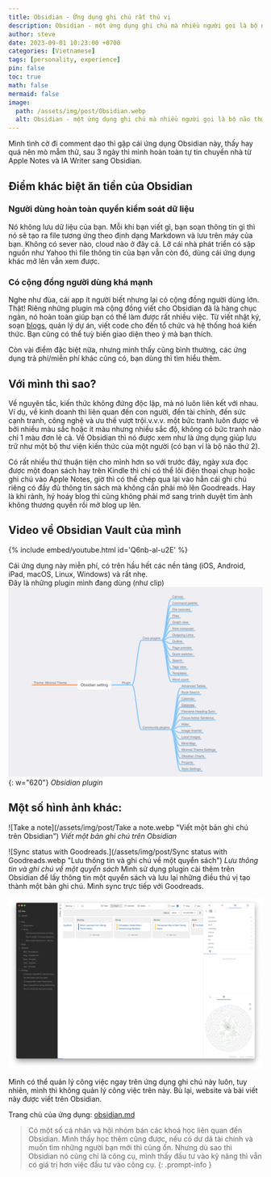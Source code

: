 ```yaml
---
title: Obsidian - Ứng dụng ghi chú rất thú vị
description: Obsidian - một ứng dụng ghi chú mà nhiều người gọi là bộ não thứ hai.
author: steve
date: 2023-09-01 10:23:00 +0700
categories: [Vietnamese]
tags: [personality, experience] 
pin: false
toc: true
math: false
mermaid: false
image:
  path: /assets/img/post/Obsidian.webp
  alt: Obsidian - một ứng dụng ghi chú mà nhiều người gọi là bộ não thứ hai
---
```


Mình tình cờ đi comment dạo thì gặp cái ứng dụng Obsidian này, thấy hay quá nên mò mẫm thử, sau 3 ngày thì mình hoàn toàn tự tin chuyển nhà từ Apple Notes và IA Writer sang Obsidian.

## Điểm khác biệt ăn tiền của Obsidian
### Người dùng hoàn toàn quyền kiểm soát dữ liệu
Nó không lưu dữ liệu của bạn. Mỗi khi bạn viết gì, bạn soạn thông tin gì thì nó sẽ tạo ra file tương ứng theo định dạng Markdown và lưu trên máy của bạn. Không có sever nào, cloud nào ở đây cả. Lỡ cái nhà phát triển có sập nguồn như Yahoo thì file thông tin của bạn vẫn còn đó, dùng cái ứng dụng khác mở lên vẫn xem được.

### Có cộng đồng người dùng khá mạnh

Nghe như đùa, cái app ít người biết nhưng lại có cộng đồng người dùng lớn. Thật! Riêng những plugin mà cộng đồng viết cho Obsidian đã là hàng chục ngàn, nó hoàn toàn giúp bạn có thể làm được rất nhiều việc. Từ viết nhật ký, soạn [blogs](https://stevehoang.com/), quản lý dự án, viết code cho đến tổ chức và hệ thống hoá kiến thức. Bạn cũng có thể tuỳ biến giao diện theo ý mà bạn thích.

Còn vài điểm đặc biệt nữa, nhưng mình thấy cũng bình thường, các ứng dụng trả phí/miễn phí khác cũng có, bạn dùng thì tìm hiểu thêm.

## Với mình thì sao?
Về nguyên tắc, kiến thức không đứng độc lập, mà nó luôn liên kết với nhau. Ví dụ, về kinh doanh thì liên quan đến con người, đến tài chính, đến sức cạnh tranh, công nghệ và ưu thế vượt trội.v.v.v. một bức tranh luôn được vẽ bởi nhiều màu sắc hoặc ít màu nhưng nhiều sắc độ, không có bức tranh nào chỉ 1 màu đơn lẻ cả. Về Obsidian thì nó được xem như là ứng dụng giúp lưu trữ như một bộ thư viện kiến thức của một người (có bạn ví là bộ não thứ 2).

Có rất nhiều thứ thuận tiện cho mình hơn so với trước đây, ngày xưa đọc được một đoạn sách hay trên Kindle thì chỉ có thể lôi điện thoại chụp hoặc ghi chú vào Apple Notes, giờ thì có thể chép qua lại vào hẳn cái ghi chú riêng có đầy đủ thông tin sách mà không cần phải mò lên Goodreads. Hay là khi rảnh, hý hoáy blog thì cũng không phải mở sang trình duyệt tìm ảnh không thương quyền rồi mở blog up lên.

## Video về Obsidian Vault của mình

{% include embed/youtube.html id='Q6nb-al-u2E' %}

Cái ứng dụng này miễn phí, có trên hầu hết các nền tảng (iOS, Android, iPad, macOS, Linux, Windows) và rất nhẹ.  
Đây là những plugin mình đang dùng (như clip)
![Mind map Obsidian setting](/assets/img/post/Mindmapping.webp "Obsidian plugin"){: w="620"}
_Obsidian plugin_

## Một số hình ảnh khác:

![Take a note](/assets/img/post/Take a note.webp "Viết một bản ghi chú trên Obsidian")
_Viết một bản ghi chú trên Obsidian_

![Sync status with Goodreads.](/assets/img/post/Sync status with Goodreads.webp "Lưu thông tin và ghi chú về một quyển sách")
_Lưu thông tin và ghi chú về một quyển sách_
Mình sử dụng plugin cài thêm trên Obsidian để lấy thông tin một quyển sách và lưu lại những điều thú vị tạo thành một bản ghi chú. Mình sync trực tiếp với Goodreads.

![Mình có thể quản lý công việc ngay trên ứng dụng ghi chú này luôn.](/assets/img/post/Planning.webp "Obsidian - ứng dụng ghi chú ngon nhất hiện tại cho phép toàn quyền kiểm soát dữ liệu 4")

Mình có thể quản lý công việc ngay trên ứng dụng ghi chú này luôn, tuy nhiên, mình thì không quản lý công việc trên này. Bù lại, website và bài viết này được viết trên Obsidian.

Trang chủ của ứng dụng: [obsidian.md](https://obsidian.md/)

> Có một số cá nhân và hội nhóm bán các khoá học liên quan đến Obsidian. Mình thấy học thêm cũng được, nếu có dư dả tài chính và muốn tìm những người bạn mới thì cũng ổn. Nhưng dù sao thì Obsidian nó cũng chỉ là công cụ, mình thấy đầu tư vào kỹ năng thì vẫn có giá trị hơn việc đầu tư vào công cụ.
{: .prompt-info }
